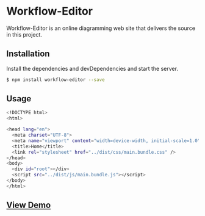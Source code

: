 # Workflow-Editor

Workflow-Editor is an online diagramming web site that delivers the source in this project.

## Installation

Install the dependencies and devDependencies and start the server.

```sh
$ npm install workflow-editor --save
```
## Usage

```bash
<!DOCTYPE html>
<html>

<head lang="en">
  <meta charset="UTF-8">
  <meta name="viewport" content="width=device-width, initial-scale=1.0">
  <title>Home</title>
  <link rel="stylesheet" href="../dist/css/main.bundle.css" />
</head>
<body>
  <div id="root"></div>
  <script src="../dist/js/main.bundle.js"></script>
</body>
</html>
```
## [View Demo](http://192.168.2.44:9000/)
